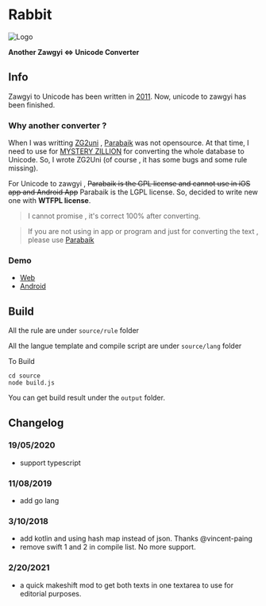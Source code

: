 # Rabbit

![Logo](./rabbit_100.png)

**Another Zawgyi <=> Unicode Converter**

## Info

Zawgyi to Unicode has been written in [2011](https://github.com/saturngod/ZG2Uni_JS/commits/master). Now, unicode to zawgyi has been finished.

### Why another converter ?

When I was writting [ZG2uni](https://github.com/saturngod/ZG2Uni_JS/) , [Parabaik](https://github.com/ngwestar/parabaik) was not opensource. At that time, I need to use for [MYSTERY ZILLION](http://www.mysteryzillion.org) for converting the whole database to Unicode. So, I wrote ZG2Uni (of course , it has some bugs and some rule missing). 

For Unicode to zawgyi , ~~Parabaik is the GPL license and cannot use in iOS app and Android App~~ Parabaik is the LGPL license. So, decided to write new one with **WTFPL license**.

> I cannot promise , it's correct 100% after converting.

> If you are not using in app or program and just for converting the text , please use [Parabaik](https://github.com/ngwestar/parabaik)

### Demo

- [Web](http://saturngod.github.io/Rabbit/)
- [Android](https://play.google.com/store/apps/details?id=com.comquas.rabbitzawgyiunicodeconverter)


## Build

All the rule are under `source/rule` folder

All the langue template and compile script are under `source/lang` folder

To Build 

```
cd source
node build.js
```

You can get build result under the `output` folder.

## Changelog

### 19/05/2020
- support typescript

### 11/08/2019
- add go lang

### 3/10/2018

- add kotlin and using hash map instead of json. Thanks @vincent-paing
- remove swift 1 and 2 in compile list. No more support.

### 2/20/2021
- a quick makeshift mod to get both texts in one textarea to use for editorial purposes.
